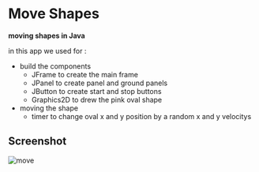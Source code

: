 # Move Shapes
**moving shapes in Java**

in this app we used for :
- build the components
    - JFrame to create the main frame
    - JPanel to create panel and ground panels
    - JButton to create start and stop buttons
    - Graphics2D to drew the pink oval shape
- moving the shape
    - timer to change oval x and y position by a random x and y velocitys
 ## Screenshot
![move](https://github.com/IbrahimM05/Move-shapes/assets/173629096/84a6dc56-adcb-4cea-8f1b-be08c1660b8a)
